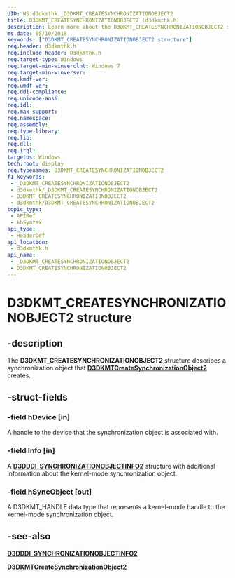 ```yaml
---
UID: NS:d3dkmthk._D3DKMT_CREATESYNCHRONIZATIONOBJECT2
title: D3DKMT_CREATESYNCHRONIZATIONOBJECT2 (d3dkmthk.h)
description: Learn more about the D3DKMT_CREATESYNCHRONIZATIONOBJECT2 structure.
ms.date: 05/10/2018
keywords: ["D3DKMT_CREATESYNCHRONIZATIONOBJECT2 structure"]
req.header: d3dkmthk.h
req.include-header: D3dkmthk.h
req.target-type: Windows
req.target-min-winverclnt: Windows 7
req.target-min-winversvr: 
req.kmdf-ver: 
req.umdf-ver: 
req.ddi-compliance: 
req.unicode-ansi: 
req.idl: 
req.max-support: 
req.namespace: 
req.assembly: 
req.type-library: 
req.lib: 
req.dll: 
req.irql: 
targetos: Windows
tech.root: display
req.typenames: D3DKMT_CREATESYNCHRONIZATIONOBJECT2
f1_keywords:
 - _D3DKMT_CREATESYNCHRONIZATIONOBJECT2
 - d3dkmthk/_D3DKMT_CREATESYNCHRONIZATIONOBJECT2
 - D3DKMT_CREATESYNCHRONIZATIONOBJECT2
 - d3dkmthk/D3DKMT_CREATESYNCHRONIZATIONOBJECT2
topic_type:
 - APIRef
 - kbSyntax
api_type:
 - HeaderDef
api_location:
 - d3dkmthk.h
api_name:
 - _D3DKMT_CREATESYNCHRONIZATIONOBJECT2
 - D3DKMT_CREATESYNCHRONIZATIONOBJECT2
---
```


# D3DKMT_CREATESYNCHRONIZATIONOBJECT2 structure

## -description

The **D3DKMT_CREATESYNCHRONIZATIONOBJECT2** structure describes a synchronization object that [**D3DKMTCreateSynchronizationObject2**](nf-d3dkmthk-d3dkmtcreatesynchronizationobject2.md) creates.

## -struct-fields

### -field hDevice [in]

A handle to the device that the synchronization object is associated with.

### -field Info [in]

A [**D3DDDI_SYNCHRONIZATIONOBJECTINFO2**](../d3dukmdt/ns-d3dukmdt-_d3dddi_synchronizationobjectinfo2.md) structure with additional information about the kernel-mode synchronization object.

### -field hSyncObject [out]

A D3DKMT_HANDLE data type that represents a kernel-mode handle to the kernel-mode synchronization object.

## -see-also

[**D3DDDI_SYNCHRONIZATIONOBJECTINFO2**](../d3dukmdt/ns-d3dukmdt-_d3dddi_synchronizationobjectinfo2.md)

[**D3DKMTCreateSynchronizationObject2**](nf-d3dkmthk-d3dkmtcreatesynchronizationobject2.md)
